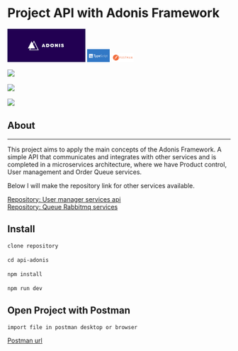 # Project API with Adonis Framework

<img src="https://github.com/WictorHiago/api-adonis/blob/main/assets/adonis.png" width="35%">
<img src="https://github.com/WictorHiago/api-adonis/blob/main/assets/typescript.png" width="10%">
<img src="https://github.com/WictorHiago/api-adonis/blob/main/assets/postman.png" width="10%">

<p align="left">
  <a href="https://skillicons.dev">
    <img src="https://skillicons.dev/icons?i=nodejs,adonisjs" />
  </a>
</p>

<p align="left">
  <a href="https://skillicons.dev">
    <img src="https://skillicons.dev/icons?i=postgresql" />
  </a>
</p>
<p align="left">
  <a href="https://skillicons.dev">
    <img src="https://skillicons.dev/icons?i=git,github,docker,vscode,postman,linux" />
  </a>
</p>

## About

<hr>
<p>
This project aims to apply the main concepts of the Adonis Framework. A simple API that communicates and integrates with other services and is completed in a microservices architecture, where we have Product control, User management and Order Queue services.

Below I will make the repository link for other services available.

</p>

<u><a href="#" target="blank">Repository: User manager services api</a></u>
<br>
<u><a href="#" target="blank">Repository: Queue Rabbitmq services</a></u>

## Install

```
clone repository

cd api-adonis

npm install

npm run dev

```

## Open Project with Postman

```
import file in postman desktop or browser
```

<u><a href="https://www.postman.com/downloads/" target="blank">Postman url</a></u>
